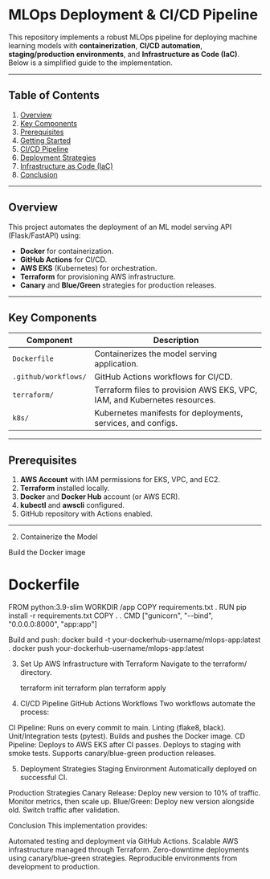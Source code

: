 # MLOps Deployment & CI/CD Pipeline

This repository implements a robust MLOps pipeline for deploying machine learning models with **containerization**, **CI/CD automation**, **staging/production environments**, and **Infrastructure as Code (IaC)**. Below is a simplified guide to the implementation.

---

## Table of Contents
1. [Overview](#overview)
2. [Key Components](#key-components)
3. [Prerequisites](#prerequisites)
4. [Getting Started](#getting-started)
5. [CI/CD Pipeline](#cicd-pipeline)
6. [Deployment Strategies](#deployment-strategies)
7. [Infrastructure as Code (IaC)](#infrastructure-as-code-iac)
8. [Conclusion](#conclusion)

---

## Overview
This project automates the deployment of an ML model serving API (Flask/FastAPI) using:
- **Docker** for containerization.
- **GitHub Actions** for CI/CD.
- **AWS EKS** (Kubernetes) for orchestration.
- **Terraform** for provisioning AWS infrastructure.
- **Canary** and **Blue/Green** strategies for production releases.

---

## Key Components

| Component               | Description                                                                 |
|-------------------------|-----------------------------------------------------------------------------|
| `Dockerfile`            | Containerizes the model serving application.                               |
| `.github/workflows/`    | GitHub Actions workflows for CI/CD.                                         |
| `terraform/`            | Terraform files to provision AWS EKS, VPC, IAM, and Kubernetes resources.  |
| `k8s/`                  | Kubernetes manifests for deployments, services, and configs.               |

---

## Prerequisites
1. **AWS Account** with IAM permissions for EKS, VPC, and EC2.
2. **Terraform** installed locally.
3. **Docker** and **Docker Hub** account (or AWS ECR).
4. **kubectl** and **awscli** configured.
5. GitHub repository with Actions enabled.

---



2. Containerize the Model

Build the Docker image
# Dockerfile
FROM python:3.9-slim
WORKDIR /app
COPY requirements.txt .
RUN pip install -r requirements.txt
COPY . .
CMD ["gunicorn", "--bind", "0.0.0.0:8000", "app:app"]

Build and push:
docker build -t your-dockerhub-username/mlops-app:latest .
docker push your-dockerhub-username/mlops-app:latest

3. Set Up AWS Infrastructure with Terraform
    Navigate to the terraform/ directory.

    terraform init
    terraform plan
    terraform apply

4. CI/CD Pipeline
GitHub Actions Workflows
Two workflows automate the process:

CI Pipeline: Runs on every commit to main.
Linting (flake8, black).
Unit/Integration tests (pytest).
Builds and pushes the Docker image.
CD Pipeline: Deploys to AWS EKS after CI passes.
Deploys to staging with smoke tests.
Supports canary/blue-green production releases.

5. Deployment Strategies
Staging Environment
Automatically deployed on successful CI.

Production Strategies
Canary Release:
Deploy new version to 10% of traffic.
Monitor metrics, then scale up.
Blue/Green:
Deploy new version alongside old.
Switch traffic after validation.

Conclusion
This implementation provides:

Automated testing and deployment via GitHub Actions.
Scalable AWS infrastructure managed through Terraform.
Zero-downtime deployments using canary/blue-green strategies.
Reproducible environments from development to production.
